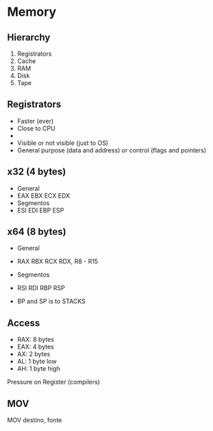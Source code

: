 # Memory

## Hierarchy
1. Registrators
2. Cache
3. RAM
4. Disk
5. Tape

## Registrators
- Faster (ever)
- Close to CPU
- [](../assets/02.png)
- Visible or not visible (just to OS)
- General purpose (data and address) or control (flags and pointers)

## x32 (4 bytes)
- General
- EAX EBX ECX EDX
- Segmentos
- ESI EDI EBP ESP

## x64 (8 bytes)
- General
- RAX RBX RCX RDX, R8 - R15
- Segmentos
- RSI RDI RBP RSP

- BP and SP is to STACKS

## Access
- RAX: 8 bytes
- EAX: 4 bytes
- AX: 2 bytes
- AL: 1 byte low
- AH: 1 byte high

Pressure on Register (compilers)

## MOV

MOV destino, fonte